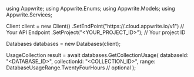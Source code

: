 using Appwrite;
using Appwrite.Enums;
using Appwrite.Models;
using Appwrite.Services;

Client client = new Client()
    .SetEndPoint("https://<REGION>.cloud.appwrite.io/v1") // Your API Endpoint
    .SetProject("<YOUR_PROJECT_ID>"); // Your project ID

Databases databases = new Databases(client);

UsageCollection result = await databases.GetCollectionUsage(
    databaseId: "<DATABASE_ID>",
    collectionId: "<COLLECTION_ID>",
    range: DatabaseUsageRange.TwentyFourHours // optional
);